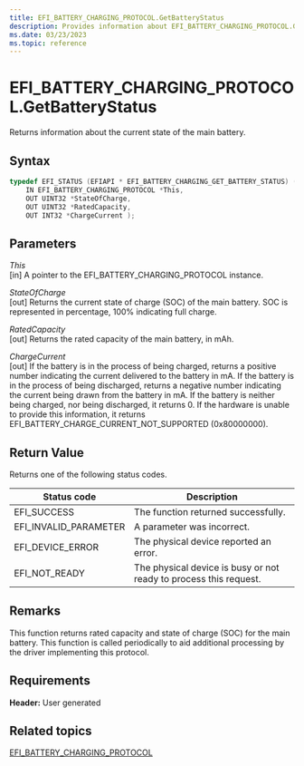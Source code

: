 ```yaml
---
title: EFI_BATTERY_CHARGING_PROTOCOL.GetBatteryStatus
description: Provides information about EFI_BATTERY_CHARGING_PROTOCOL.GetBatteryStatus.
ms.date: 03/23/2023
ms.topic: reference
---
```


# EFI_BATTERY_CHARGING_PROTOCOL.GetBatteryStatus

Returns information about the current state of the main battery.

## Syntax

```cpp
typedef EFI_STATUS (EFIAPI * EFI_BATTERY_CHARGING_GET_BATTERY_STATUS) (
    IN EFI_BATTERY_CHARGING_PROTOCOL *This,
    OUT UINT32 *StateOfCharge,
    OUT UINT32 *RatedCapacity,
    OUT INT32 *ChargeCurrent );
```

## Parameters

*This*  
[in] A pointer to the EFI_BATTERY_CHARGING_PROTOCOL instance.

*StateOfCharge*  
[out] Returns the current state of charge (SOC) of the main battery. SOC is represented in percentage, 100% indicating full charge.

*RatedCapacity*  
[out] Returns the rated capacity of the main battery, in mAh.

*ChargeCurrent*  
[out] If the battery is in the process of being charged, returns a positive number indicating the current delivered to the battery in mA. If the battery is in the process of being discharged, returns a negative number indicating the current being drawn from the battery in mA. If the battery is neither being charged, nor being discharged, it returns 0. If the hardware is unable to provide this information, it returns EFI_BATTERY_CHARGE_CURRENT_NOT_SUPPORTED (0x80000000).

## Return Value

Returns one of the following status codes.

| Status code | Description |
|--|--|
| EFI_SUCCESS | The function returned successfully. |
| EFI_INVALID_PARAMETER | A parameter was incorrect. |
| EFI_DEVICE_ERROR | The physical device reported an error. |
| EFI_NOT_READY | The physical device is busy or not ready to process this request. |

## Remarks

This function returns rated capacity and state of charge (SOC) for the main battery. This function is called periodically to aid additional processing by the driver implementing this protocol.

## Requirements

**Header:** User generated

## Related topics

[EFI_BATTERY_CHARGING_PROTOCOL](efi-battery-charging-protocol.md)  
